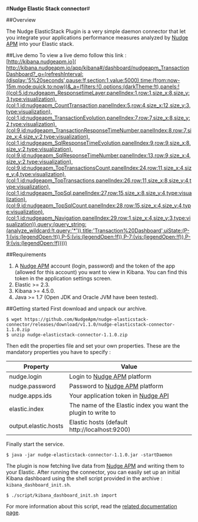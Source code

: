 
#**Nudge Elastic Stack connector**#

##Overview

The Nudge ElasticStack Plugin is a very simple daemon connector that let you integrate your applications performance measures analyzed by [Nudge APM](https://www.nudge-apm.com/) into your Elastic stack.

##Live demo
To view a live demo follow this link :
[http://kibana.nudgeapm.io](
http://kibana.nudgeapm.io/app/kibana#/dashboard/nudgeapm_TransactionDashboard?_g=(refreshInterval:(display:'5%20seconds',pause:!f,section:1,value:5000),time:(from:now-15m,mode:quick,to:now))&_a=(filters:!(),options:(darkTheme:!t),panels:!((col:5,id:nudgeapm_ResponsetimeLayer,panelIndex:1,row:1,size_x:8,size_y:3,type:visualization),(col:1,id:nudgeapm_CountTransaction,panelIndex:5,row:4,size_x:12,size_y:3,type:visualization),(col:1,id:nudgeapm_TransactionEvolution,panelIndex:7,row:7,size_x:8,size_y:2,type:visualization),(col:9,id:nudgeapm_TransactionResponseTimeNumber,panelIndex:8,row:7,size_x:4,size_y:2,type:visualization),(col:1,id:nudgeapm_SqlResponseTimeEvolution,panelIndex:9,row:9,size_x:8,size_y:2,type:visualization),(col:9,id:nudgeapm_SqlResponseTimeNumber,panelIndex:13,row:9,size_x:4,size_y:2,type:visualization),(col:9,id:nudgeapm_TopTransactionsCount,panelIndex:24,row:11,size_x:4,size_y:4,type:visualization),(col:1,id:nudgeapm_TopTransactions,panelIndex:26,row:11,size_x:8,size_y:4,type:visualization),(col:1,id:nudgeapm_TopSql,panelIndex:27,row:15,size_x:8,size_y:4,type:visualization),(col:9,id:nudgeapm_TopSqlCount,panelIndex:28,row:15,size_x:4,size_y:4,type:visualization),(col:1,id:nudgeapm_Navigation,panelIndex:29,row:1,size_x:4,size_y:3,type:visualization)),query:(query_string:(analyze_wildcard:!t,query:'*')),title:'Transaction%20Dashboard',uiState:(P-1:(vis:(legendOpen:!t)),P-5:(vis:(legendOpen:!f)),P-7:(vis:(legendOpen:!f)),P-9:(vis:(legendOpen:!f)))))

##Requirements
1. A [Nudge APM](https://www.nudge-apm.com/) account (login, password) and the token of the app (allowed for this account) you want to view in Kibana. You can find this token in the application settings screen.
2. Elastic >= 2.3.
3. Kibana >= 4.5.0.
4. Java >= 1.7 (Open JDK and Oracle JVM have been tested).

##Getting started
First download and unpack our archive.

```
$ wget https://github.com/NudgeApm/nudge-elasticstack-connector/releases/download/v1.1.0/nudge-elasticstack-connector-1.1.0.zip
$ unzip nudge-elasticstack-connector-1.1.0.zip
```

Then edit the properties file and set your own properties.
These are the mandatory properties you have to specify :


| Property       | Value                                                       |
|----------------|-------------------------------------------------------------|
|nudge.login   |Login to [Nudge APM](https://www.nudge-apm.com/) platform                                  |
|nudge.password|Password to [Nudge APM](https://www.nudge-apm.com/) platform                               |
|nudge.apps.ids|Your application token in [Nudge API](https://monitor.nudge-apm.com/api-doc/)                                      |
|elastic.index |The name of the Elastic index you want the plugin to write to|
|output.elastic.hosts|Elastic hosts (default http://localhost:9200)                |

Finally start the service.

```
$ java -jar nudge-elasticstack-connector-1.1.0.jar -startDaemon
```

The plugin is now fetching live data from [Nudge APM](https://www.nudge-apm.com/) and writing them to your Elastic.
After running the connector, you can easily set up an initial Kibana dashboard using the shell script provided in the archive : `kibana_dashboard_init.sh`.

```
$ ./script/kibana_dashboard_init.sh import
```

For more information about this script, read the [related documentation page](https://github.com/NudgeApm/nudge-elasticstack-connector/blob/master/script/kibana_dashboards_init/README.md).

